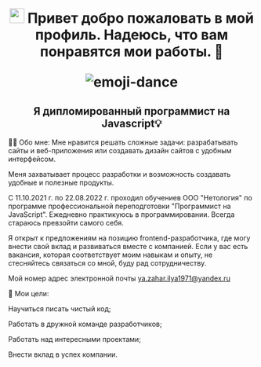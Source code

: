  <h1 align='center'>
  <img src="https://raw.githubusercontent.com/kaueMarques/kaueMarques/master/hi.gif" height="30px" /> Привет добро пожаловать в мой профиль. Надеюсь, что вам понравятся мои работы. 🤖
  <p align="center">
    <img src="https://user-images.githubusercontent.com/92805039/157175887-86e6dd4e-5855-4796-88bd-798930336fe0.gif"  alt="emoji-dance" />
  </p>
</h1>

<h2 align='center'>
  Я дипломированный программист на Javascript💡
</h2>

 👩‍💻 Обо мне:
Мне нравится решать сложные задачи: разрабатывать сайты и веб-приложения или создавать дизайн сайтов с удобным интерфейсом.

Меня захватывает процесс разработки и возможность создавать удобные и полезные продукты.  

С 11.10.2021 г. по 22.08.2022 г. проходил обучениев ООО "Нетология" по программе профессиональной переподготовки "Программист на JavaScript". Ежедневно практикуюсь в программировании. Всегда стараюсь превзойти самого себя.

Я открыт к предложениям на позицию frontend-разработчика, где могу внести свой вклад и развиваться вместе с компанией. Если у вас есть вакансия, которая соответствует моим навыкам и опыту, не стесняйтесь связаться со мной, буду рад сотрудничеству.

Мой номер адрес электронной почты  ya.zahar.ilya1971@yandex.ru


🎯 Мои цели:

<p>Научиться писать чистый код;</p>
<p>Работать в дружной команде разработчиков;</p>
<p>Работать над интересными проектами;</p>
<p>Внести вклад в успех компании.</p>

  

 
